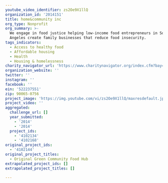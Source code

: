 ```yaml
---
youtube_video_identifier: zs2Oe9X1llQ
organization_id: '2014151'
title: home&community inc
org_type: Nonprofit
org_summary: >-
  We engage in food justice helping low-income food entrepreneurs in South Los
  Angeles create family businesses that reduce food insecurity.
tags_indicators:
  - Access to healthy food
  - Affordable housing
  - Health
  - Housing & homelessness
charity_navigator_url: 'https://www.charitynavigator.org/index.cfm?bay=search.profile&ein=522237551'
organization_website: ''
twitter: ''
instagram: ''
facebook: ''
ein: '522237551'
zip: 90065-0756
project_image: 'https://img.youtube.com/vi/zs2Oe9X1llQ/maxresdefault.jpg'
project_video: ''
aggregated:
  challenge_url: []
  year_submitted:
    - '2014'
    - '2014'
  project_ids:
    - '4102134'
    - '4102168'
original_project_ids:
  - '4102144'
original_project_titles:
  - Original Green Community Food Hub
extrapolated_project_ids: []
extrapolated_project_titles: []

---
```

